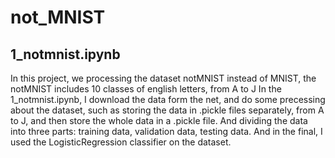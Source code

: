 # not_MNIST
## 1_notmnist.ipynb
In this project, we processing the dataset notMNIST instead of MNIST, the notMNIST includes 10 classes of english letters, from 
A to J
In the 1_notmnist.ipynb, I download the data form the net, and do some precessing about the dataset, such as storing the data in 
.pickle files separately, from A to J, and then store the whole data in a .pickle file. And dividing the data into three parts: 
training data, validation data, testing data.
And in the final, I used the LogisticRegression classifier on the dataset.
